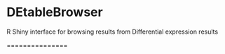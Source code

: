 # DEtableBrowser
R Shiny interface for browsing results from Differential expression results

===============





